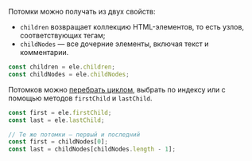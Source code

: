 Потомки можно получать из двух свойств:

- `children` возвращает коллекцию HTML-элементов, то есть узлов, соответствующих тегам;
- `childNodes` — все дочерние элементы, включая текст и комментарии.

```javascript
const children = ele.children;
const childNodes = ele.childNodes;
```

Потомков можно [перебрать циклом](#topic-loop-nodelist), выбрать по индексу или с помощью методов `firstChild` и `lastChild`.

```javascript
const first = ele.firstChild;
const last = ele.lastChild;

// Те же потомки — первый и последний
const first = childNodes[0];
const last = childNodes[childNodes.length - 1];
```
